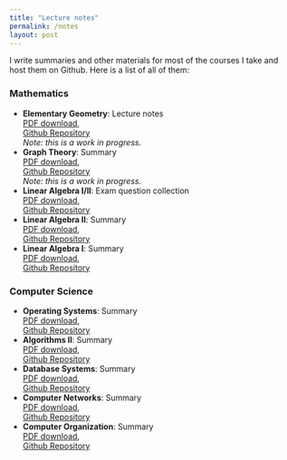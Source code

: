 ```yaml
---
title: "Lecture notes"
permalink: /notes
layout: post
---
```


I write summaries and other materials for most of the courses I take and host them on Github. Here is a list of all of them:

### Mathematics

- **Elementary Geometry**: Lecture notes <br> [PDF download](https://github.com/Jintzo/elementare-geometrie/raw/master/main.pdf), <br> [Github Repository](https://github.com/Jintzo/elementare-geometrie) <br> *Note: this is a work in progress.*
- **Graph Theory**: Summary <br> [PDF download](https://github.com/Jintzo/graph-theory-summary/raw/master/main.pdf), <br> [Github Repository](https://github.com/Jintzo/graph-theory-summary) <br> *Note: this is a work in progress.*
- **Linear Algebra I/II**: Exam question collection <br> [PDF download](https://github.com/Jintzo/Klausuraufgaben-LA/raw/master/main.pdf), <br> [Github Repository](https://github.com/Jintzo/Klausuraufgaben-LA)
- **Linear Algebra II**: Summary <br> [PDF download](https://github.com/Jintzo/Zusammenfassung-LA2/raw/master/Zusammenfassung-LA2.pdf), <br> [Github Repository](https://github.com/Jintzo/Zusammenfassung-LA2)
- **Linear Algebra I**: Summary <br> [PDF download](https://github.com/Jintzo/Zusammenfassung-LA1/raw/master/Zusammenfassung-LA1.pdf), <br> [Github Repository](https://github.com/Jintzo/Zusammenfassung-LA1)

### Computer Science

- **Operating Systems**: Summary <br> [PDF download](https://github.com/Jintzo/OS/raw/master/main.pdf), <br> [Github Repository](https://github.com/Jintzo/OS)
- **Algorithms II**: Summary <br> [PDF download](https://github.com/Jintzo/AlgoII/raw/master/main.pdf), <br> [Github Repository](https://github.com/Jintzo/AlgoII)
- **Database Systems**: Summary <br> [PDF download](https://github.com/Jintzo/DBS/raw/master/main.pdf), <br> [Github Repository](https://github.com/Jintzo/DBS)
- **Computer Networks**: Summary <br> [PDF download](https://github.com/Jintzo/RN-2/raw/master/main.pdf), <br> [Github Repository](https://github.com/Jintzo/RN-2)
- **Computer Organization**: Summary <br> [PDF download](https://github.com/Jintzo/RO/raw/master/Zusammenfassung-RO.pdf), <br> [Github Repository](https://github.com/Jintzo/RO)